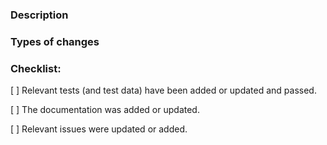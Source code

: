 <!--- 
Thanks for contributing! Instructions are in comments, like this.
 
Please edit this template before submitting a new pull request.
-->

<!--- 
Title: Please provide a descriptive title that summarizes your pull request. 
-->

<!---
Labels: Please select one or more relevant tags (menu on the right).
--->

### Description
<!--- 
Describe your changes, for example:
* What did you change/add and why?
* Does it close an open issue? (if so, please link to the issue)
* Have you tested the changes, and if so, how?
-->

### Types of changes
<!---
Is this a: 
* Bug fix?
* New feature?
* Does it change existing functionality?
-->

### Checklist:

[ ] Relevant tests (and test data) have been added or updated and passed.

[ ] The documentation was added or updated.

[ ] Relevant issues were updated or added.
